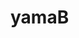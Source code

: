 # yamaB<!DOCTYPE html>
<html>
    <head>
        <title>Page Title</title>
		<meta name="viewport" content="width=device-width,initial-scale=1.0">
		<style> 
h1.yb {
    background-color:gray;
	width: 370px;
}
#bio {
    font-family:Times New Roman;
}
#video {
    width:345px;
    height:350px;
    
}
#we {
    font-family:Courier New;
}
#gr {
    background-color:lightgray;
}
img {

    height:300;
    width:345px;
}
		
		</style>
    
    </head>
    <h1 class="yb"><u>A Tribute to Yama Buddha</u></h1>
    <body>
    <h2 id="bio">A short video About his Biography</h1>
    <video id="video" controls poster="https://www.dropbox.com/s/zadyfdytdysibpx/PicsArt_11-02-06.33.35.jpg?dl=1">
        <source src="https://www.dropbox.com/s/vkuxnfpl5hed7qp/YAMA%20BUDDHA%20LIFESTORY%20__%20KING%20OF%20RAP%20BATTLE%20__%20SOCIAL%20WORKER%20__%20NET%20WORTH%20__%20LIF.mp4?dl=1" video="video/mp4">
    </video>
    <h2 id="we">We miss you Yama Buddha :(</h1>
  <div class="image" > <img src="https://dl.dropbox.com/s/rms0sq2lk1ttuzf/Nepali-rapper-Yama-buddha.jpg?dl=0" />
  </div>
        <div class="a">
          <p> Anil Adhikari was a Nepalese rapper better known by his stage name Yama Buddha. He was one of the most prominent rappers in Nepal. His songs Sathi, Aama, Aaudai chhu ma, Yo Prasanga, Antya Ko Suruwat etc. are popular hits. He was the creator and the presenter of the Popular Rap Battle show Raw Barz.
          <br /> <br />
          
Adhikari, son of a Nepali politician Ambika Prasad Adhikari, was born in Salakpur, Morang. He lived in Salakpur, Morang for some years and moved to Kathmandu with his parents. He went back to stay with his grandparents in Salakpur for about 2 years and studied grades 4 and 5 at Pathibhara Boarding school in Itahari. He went back to Kathmandu to study in grade 6 at The Excelsior School Swoyambhu. He completed his SLC from The Excelsior School and his +2 from Edmark Academy.
       <br /> <br />
       
Yama Buddha resided in North London, United Kingdom, with his wife. He was found dead in his bathroom on 14 January 2017.

<br /> <br />
</p> </div>

<div class="b"><h1>Discography</h1>
<h2>Mixtapes</h2>

<h3>• Yama Buddha (2011)</h3>

<ol>
    
<li>Intro</li>

<li>Asaarko Bhel</li>

<li>Blueberry Pie</li>

<li>Don't Ask About My Music</li>

<li>Final Fantasy feat. Dougie</li>

<li>Sometimes (Thugz Mansion Remix)</li>

<li>You Just Play</li>

<li>Mama Told Me</li>

<li>Ma Futchhu Tara Jhukdina</li>

<li>Hinsaako Kaalo Baadal</li>

<li>I'm Fresh, I'm Fly</li>

<li>In My Soul feat. Lazy Boi, Dougie & Duke</li>

<li>Crack Raps</li>

<li>Grime</li>

<li>Grab Ya Khukuri</li>

<li>Yo Prasanga</li>

<li>Let It Go feat. Duke</li>

<li>I Represent</li>

<li>Battle Ready feat. Dougie & Duke</li>

<li>Saathi</li>

<li>Outro</li>
    </ol>

<h3>• Yama Buddha II (2013)</h3></p>

<ol>
<li>Intro</li>

<li>Mic Check 001</li>

<li>Ghattekulo-32</li>

<li>I Will Go</li>

<li>Change Up</li>

<li>Mic Check 002</li>

<li>Kathmandu Ko Thito</li>

<li>Timi Malai</li>

<li>Malai Kohi feat. Kristina Allen</li>

<li>Narunu Timi</li>

<li>Didi</li>

<li>Foothpath Mero Ghar (Bonus Track)</li>

<li>Raachhyas (Bonus Track)</li>
</ol>

<h3>• Albums</h3>
<ol>

<li>Ekadesh (2012)</li>

<li>Intro feat. Rodit Bhandari</li>

<li>Aama feat. Mistah K</li>

<li>Challenge</li>

<li>Yo Prasanga</li>

<li>Antya Ko Suruwat feat. Leezum Bhutia</li>

<li>Pagalpan</li>

<li>Jutta Maa</li>

<li>Kohi feat. Aidray & Nattu</li>

<li>KTM Grime</li>

<li>Gtfoh feat. Trisha</li>

<li>Think Smart</li>

<li>Gimme That Beat</li>

<li>Khatra (Album by Yama Buddha) (2017)</li>

<li>Taaj</li>

<li>Paisa</li>

<li>Khatra</li>

<li>Sapana</li>

<li>Allarey Thita</li>

<li>Yodda</li>

<li>K Vako Hola (Bonus Track)</li>
</ol>

<h3>Singles</h3>

<h4>List of singles as lead artist</h4>
<ul>

<li>"Aaudai Chu Ma"</li>

<li>"Real"</li>

<li>"Sipahi" feat. Saugat</li>

<li>"Timro Laagi" feat. Yodda & Brisk Timos</li>

<li>"Know Me"</li>

<li>"Get Back"</li>

<li>"Hamro Barey Ma" feat. Mc Flo</li>

<li>"Moist"</li>

<li>"Freeverse"</li>

<li>"Freeverse 001"</li>

<li>"Freeverse 002"</li>

<li>"Freeverse 003"</li>

<li>"Freeverse 004"</li>
</ul>

<h4>Cyphers</h4>
<ul>

<li>"XCLUSIVE CYPHER" (with Mastermind,Bri$k Timos and So Deep)</li>
</ul>

<h4>Featured Artist</h4>
<ul>

<li>"Ma Hoon Yatri" (with Mc Flo & Mac)</li>

<li>"Raachhyas" (with Hakim & Soda)</li>

<li>"The Top" (with Loorey, Duke, Dougie)</li>

<li>"Tito Satya" (with Manas Ghale)</li>

<li>"Mukhauta OST" (with Rabin Shrestha & The Sign Band)</li>

<li>"Aawaran" (with Priyanka Karki)</li>

<li>"Grown Man" (with Mani Sing)</li>

<li>"Get Down" (with Manas Ghale)</li>

<li>"Nachna" (with IRAJ, Chingy, Neha Kakkar & Tony T)</li>

<li>"Kalakaar" (with Sugam Pokhrel & Girish Khatiwada)</li>

<li>"Kathmandu`s finest" (With Nasty)</li>

<li>"Brick City" (Street Rap) (with Aid Ray)</li>

<li>"Alone in the dark" (with Def'Mind)</li>

<li>"Turn the lights off" (with MistaH K, Duke and Bigshake)</li>

<li>"Fire with Fire Remix" (with Jay Key, Emma Walsh and LA Cloud )</li>

<li>"Ek Karodma Ek Ma -B-boying (Ncell) (with Sugam Pokhrel)</li>


       </div>
       <h4 style="font-family:Times New Roman"><u>One of My Best Song of Yama Buddha</u>:</h4>
       <iframe src="https://www.youtube.com/embed/H-ExNmHo2xI">
       </iframe>
       
<button onclick="document.write('<h1>Yama Buddha will be a Legend Forever<3</h1>')">Click!</button>
    </body>
</html>
